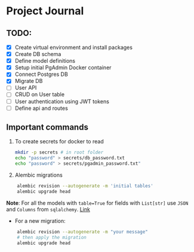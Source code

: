 # Project Journal

## TODO:
- [x] Create virtual environment and install packages
- [x] Create DB schema
- [x] Define model definitions
- [x] Setup initial PgAdmin Docker container
- [x] Connect Postgres DB
- [x] Migrate DB
- [ ] User API
- [ ] CRUD on User table
- [ ] User authentication using JWT tokens
- [ ] Define api and routes

## Important commands
1. To create secrets for docker to read
    ```bash
    mkdir -p secrets # in root folder
    echo "password" > secrets/db_password.txt
    echo "password" > secrets/pgadmin_password.txt"
    ```

2. Alembic migrations
```bash
    alembic revision --autogenerate -m 'initial tables'
    alembic upgrade head
```
**Note**: For all the models with `table=True` for fields with `List[str]` use `JSON` and `Columns` from `sqlalchemy`. [Link](https://stackoverflow.com/questions/79296853/sqlmodel-valueerror-class-list-has-no-matching-sqlalchemy-type)

- For a new migration: 
```bash
    alembic revision --autogenerate -m "your message"
    # then apply the migration 
    alembic upgrade head
```